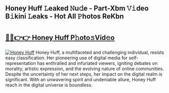 ## Honey Huff 𝙻eaked 𝙽u𝚍e - Part-Xbm 𝚅𝚒deo B𝚒kini 𝙻eaks - Hot All 𝙿hotos ReKbn

# <h2><a href="http://ld1aea.urlbe.top/?page=Honey+Huff">🔗🔗👉👉 Honey Huff P𝚑oto𝚜Vid𝚎o</a></h2>

[![Honey Huff](https://i.imgur.com/eBuTRDB.gif)](http://ld1aea.urlbe.top/?page=Honey+Huff)
Honey Huff, a multifaceted and challenging individual, resists easy classification. Her pioneering use of digital media for self-representation has enthralled and infuriated viewers, igniting debates on morality, artistic expression, and the evolving nature of online communities. Despite the uncertainty of her next steps, her impact on the digital realm is significant. With an unwavering spirit and undeniable allure, Honey Huff reach in the digital universe is boundless.
